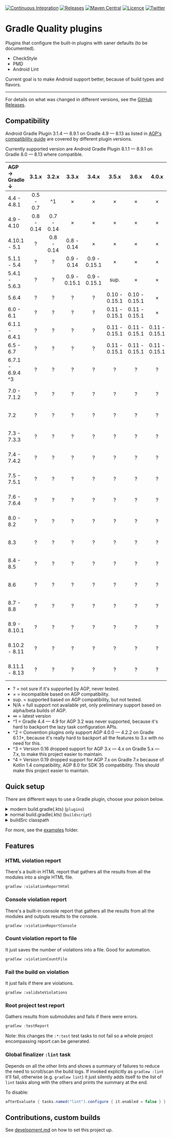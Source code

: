 [![Continuous Integration](https://github.com/TWiStErRob/net.twisterrob.gradle/actions/workflows/CI.yml/badge.svg)](https://github.com/TWiStErRob/net.twisterrob.gradle/actions/workflows/CI.yml)
[![Releases](https://img.shields.io/github/v/release/twisterrob/net.twisterrob.gradle)](
https://github.com/TWiStErRob/net.twisterrob.gradle/releases)
[![Maven Central](https://img.shields.io/maven-central/v/net.twisterrob.gradle/twister-quality)](
https://search.maven.org/search?q=g:net.twisterrob.gradle)
[![Licence](https://img.shields.io/github/license/twisterrob/net.twisterrob.gradle)](
https://github.com/TWiStErRob/net.twisterrob.gradle/blob/main/LICENCE)
[![Twitter](https://img.shields.io/twitter/follow/twisterrob?style=social)](
https://twitter.com/twisterrob)

# Gradle Quality plugins

Plugins that configure the built-in plugins with saner defaults (to be documented).
 * CheckStyle
 * PMD
 * Android Lint

Current goal is to make Android support better, because of build types and flavors.

---

For details on what was changed in different versions, see the [GitHub Releases](https://github.com/TWiStErRob/net.twisterrob.gradle/releases).

## Compatibility

Android Gradle Plugin 3.1.4 — 8.9.1 on Gradle 4.9 — 8.13 as listed in
[AGP's compatibility guide](https://developer.android.com/studio/releases/gradle-plugin#updating-gradle)
are covered by different plugin versions.

Currently supported version are Android Gradle Plugin 8.1.1 — 8.9.1 on Gradle 8.0 — 8.13 where compatible.

| AGP →<br/>Gradle ↓ |   3.1.x    |   3.2.x    |    3.3.x     |    3.4.x     |     3.5.x     |     3.6.x     |     4.0.x     |     4.1.x     |   4.2.x ^3    |    7.0.x    |    7.1.x    |    7.2.x    |    7.3.x    |  7.4.x ^4   |  8.0.x ^4   |  8.1.x   |  8.2.x   |  8.3.x   |  8.4.x   |  8.5.x   |  8.6.x   |  8.7.x   |  8.8.x   |  8.9.x   |
|:-------------------|:----------:|:----------:|:------------:|:------------:|:-------------:|:-------------:|:-------------:|:-------------:|:-------------:|:-----------:|:-----------:|:-----------:|:-----------:|:-----------:|:-----------:|:--------:|:--------:|:--------:|:--------:|:--------:|:--------:|:--------:|:--------:|:--------:|
| 4.4 - 4.8.1        | 0.5 - 0.7  |     ^1     |      ×       |      ×       |       ×       |       ×       |       ×       |       ×       |       ×       |      ×      |      ×      |      ×      |      ×      |      ×      |      ×      |    ×     |    ×     |    ×     |    ×     |    ×     |    ×     |    ×     |    ×     |    ×     |
| 4.9 - 4.10         | 0.8 - 0.14 | 0.7 - 0.14 |      ×       |      ×       |       ×       |       ×       |       ×       |       ×       |       ×       |      ×      |      ×      |      ×      |      ×      |      ×      |      ×      |    ×     |    ×     |    ×     |    ×     |    ×     |    ×     |    ×     |    ×     |    ×     |
| 4.10.1 - 5.1       |     ?      | 0.8 - 0.14 |  0.8 - 0.14  |      ×       |       ×       |       ×       |       ×       |       ×       |       ×       |      ×      |      ×      |      ×      |      ×      |      ×      |      ×      |    ×     |    ×     |    ×     |    ×     |    ×     |    ×     |    ×     |    ×     |    ×     |
| 5.1.1 - 5.4        |     ?      |     ?      |  0.9 - 0.14  | 0.9 - 0.15.1 |       ×       |       ×       |       ×       |       ×       |       ×       |      ×      |      ×      |      ×      |      ×      |      ×      |      ×      |    ×     |    ×     |    ×     |    ×     |    ×     |    ×     |    ×     |    ×     |    ×     |
| 5.4.1 - 5.6.3      |     ?      |     ?      | 0.9 - 0.15.1 | 0.9 - 0.15.1 |     sup.      |       ×       |       ×       |       ×       |       ×       |      ×      |      ×      |      ×      |      ×      |      ×      |      ×      |    ×     |    ×     |    ×     |    ×     |    ×     |    ×     |    ×     |    ×     |    ×     |
| 5.6.4              |     ?      |     ?      |      ?       |      ?       | 0.10 - 0.15.1 | 0.10 - 0.15.1 |       ×       |       ×       |       ×       |      ×      |      ×      |      ×      |      ×      |      ×      |      ×      |    ×     |    ×     |    ×     |    ×     |    ×     |    ×     |    ×     |    ×     |    ×     |
| 6.0 - 6.1          |     ?      |     ?      |      ?       |      ?       | 0.11 - 0.15.1 | 0.11 - 0.15.1 |       ×       |       ×       |       ×       |      ×      |      ×      |      ×      |      ×      |      ×      |      ×      |    ×     |    ×     |    ×     |    ×     |    ×     |    ×     |    ×     |    ×     |    ×     |
| 6.1.1 - 6.4.1      |     ?      |     ?      |      ?       |      ?       | 0.11 - 0.15.1 | 0.11 - 0.15.1 | 0.11 - 0.15.1 |       ×       |       ×       |      ×      |      ×      |      ×      |      ×      |      ×      |      ×      |    ×     |    ×     |    ×     |    ×     |    ×     |    ×     |    ×     |    ×     |    ×     |
| 6.5 - 6.7          |     ?      |     ?      |      ?       |      ?       | 0.11 - 0.15.1 | 0.11 - 0.15.1 | 0.11 - 0.15.1 | 0.11 - 0.15.1 |       ×       |      ×      |      ×      |      ×      |      ×      |      ×      |      ×      |    ×     |    ×     |    ×     |    ×     |    ×     |    ×     |    ×     |    ×     |    ×     |
| 6.7.1 - 6.9.4 ^3   |     ?      |     ?      |      ?       |      ?       |       ?       |       ?       |       ?       | 0.11 - 0.15.1 | 0.11 - 0.15.1 |      ×      |      ×      |      ×      |      ×      |      ×      |      ×      |    ×     |    ×     |    ×     |    ×     |    ×     |    ×     |    ×     |    ×     |    ×     |
| 7.0 - 7.1.2        |     ?      |     ?      |      ?       |      ?       |       ?       |       ?       |       ?       |       ?       | 0.13 - 0.15.1 | 0.13 - 0.18 |      ×      |      ×      |      ×      |      ×      |      ×      |    ×     |    ×     |    ×     |    ×     |    ×     |    ×     |    ×     |    ×     |    ×     |
| 7.2                |     ?      |     ?      |      ?       |      ?       |       ?       |       ?       |       ?       |       ?       | 0.13 - 0.15.1 | 0.13 - 0.18 | 0.14 - 0.18 |      ×      |      ×      |      ×      |      ×      |    ×     |    ×     |    ×     |    ×     |    ×     |    ×     |    ×     |    ×     |    ×     |
| 7.3 - 7.3.3        |     ?      |     ?      |      ?       |      ?       |       ?       |       ?       |       ?       |       ?       | 0.13 - 0.15.1 | 0.13 - 0.18 | 0.14 - 0.18 | 0.14 - 0.18 |      ×      |      ×      |      ×      |    ×     |    ×     |    ×     |    ×     |    ×     |    ×     |    ×     |    ×     |    ×     |
| 7.4 - 7.4.2        |     ?      |     ?      |      ?       |      ?       |       ?       |       ?       |       ?       |       ?       | 0.14 - 0.15.1 | 0.14 - 0.18 | 0.14 - 0.18 | 0.14 - 0.18 | 0.15 - 0.18 |      ×      |      ×      |    ×     |    ×     |    ×     |    ×     |    ×     |    ×     |    ×     |    ×     |    ×     |
| 7.5 - 7.5.1        |     ?      |     ?      |      ?       |      ?       |       ?       |       ?       |       ?       |       ?       | 0.14 - 0.15.1 | 0.14 - 0.18 | 0.14 - 0.18 | 0.14 - 0.18 | 0.15 - 0.18 | 0.15 - 0.18 |      ×      |    ×     |    ×     |    ×     |    ×     |    ×     |    ×     |    ×     |    ×     |    ×     |
| 7.6 - 7.6.4        |     ?      |     ?      |      ?       |      ?       |       ?       |       ?       |       ?       |       ?       | 0.14 - 0.15.1 | 0.14 - 0.18 | 0.14 - 0.18 | 0.14 - 0.18 | 0.15 - 0.18 | 0.15 - 0.18 |      ×      |    ×     |    ×     |    ×     |    ×     |    ×     |    ×     |    ×     |    ×     |    ×     |
| 8.0 - 8.2          |     ?      |     ?      |      ?       |      ?       |       ?       |       ?       |       ?       |       ?       |       ?       |      ?      |      ?      |      ?      |      ?      | 0.15 - 0.18 | 0.16 - 0.18 | 0.16 - ∞ |    ×     |    ×     |    ×     |    ×     |    ×     |    ×     |    ×     |    ×     |
| 8.3                |     ?      |     ?      |      ?       |      ?       |       ?       |       ?       |       ?       |       ?       |       ?       |      ?      |      ?      |      ?      |      ?      | 0.17 - 0.18 | 0.17 - 0.18 | 0.17 - ∞ | 0.17 - ∞ |    ×     |    ×     |    ×     |    ×     |    ×     |    ×     |    ×     |
| 8.4 - 8.5          |     ?      |     ?      |      ?       |      ?       |       ?       |       ?       |       ?       |       ?       |       ?       |      ?      |      ?      |      ?      |      ?      | 0.17 - 0.18 | 0.17 - 0.18 | 0.17 - ∞ | 0.17 - ∞ | 0.17 - ∞ |    ×     |    ×     |    ×     |    ×     |    ×     |    ×     |
| 8.6                |     ?      |     ?      |      ?       |      ?       |       ?       |       ?       |       ?       |       ?       |       ?       |      ?      |      ?      |      ?      |      ?      | 0.17 - 0.18 | 0.17 - 0.18 | 0.17 - ∞ | 0.17 - ∞ | 0.17 - ∞ | 0.17 - ∞ |    ×     |    ×     |    ×     |    ×     |    ×     |
| 8.7 - 8.8          |     ?      |     ?      |      ?       |      ?       |       ?       |       ?       |       ?       |       ?       |       ?       |      ?      |      ?      |      ?      |      ?      | 0.18 - 0.18 | 0.18 - 0.18 | 0.18 - ∞ | 0.18 - ∞ | 0.18 - ∞ | 0.18 - ∞ | 0.18 - ∞ | 0.18 - ∞ |    ×     |    ×     |    ×     |
| 8.9 - 8.10.1       |     ?      |     ?      |      ?       |      ?       |       ?       |       ?       |       ?       |       ?       |       ?       |      ?      |      ?      |      ?      |      ?      | 0.18 - 0.18 | 0.18 - 0.18 | 0.18 - ∞ | 0.18 - ∞ | 0.18 - ∞ | 0.18 - ∞ | 0.18 - ∞ | 0.18 - ∞ | 0.18 - ∞ |    ×     |    ×     |
| 8.10.2 - 8.11      |     ?      |     ?      |      ?       |      ?       |       ?       |       ?       |       ?       |       ?       |       ?       |      ?      |      ?      |      ?      |      ?      | 0.18 - 0.18 | 0.18 - 0.18 | 0.18 - ∞ | 0.18 - ∞ | 0.18 - ∞ | 0.18 - ∞ | 0.18 - ∞ | 0.18 - ∞ | 0.18 - ∞ | 0.18 - ∞ |    ×     |
| 8.11.1 - 8.13      |     ?      |     ?      |      ?       |      ?       |       ?       |       ?       |       ?       |       ?       |       ?       |      ?      |      ?      |      ?      |      ?      | 0.18 - 0.18 | 0.18 - 0.18 | 0.18 - ∞ | 0.18 - ∞ | 0.18 - ∞ | 0.18 - ∞ | 0.18 - ∞ | 0.18 - ∞ | 0.18 - ∞ | 0.18 - ∞ | 0.18 - ∞ |

 * ? = not sure if it's supported by AGP, never tested.
 * × = incompatible based on AGP compatibility.
 * sup. = supported based on AGP compatibility, but not tested.
 * N/A = full support not available yet, only preliminary support based on alpha/beta builds of AGP.
 * ∞ = latest version
 * ^1 = Gradle 4.4 — 4.9 for AGP 3.2 was never supported, because it's hard to backport the lazy task configuration APIs.
 * ^2 = Convention plugins only support AGP 4.0.0 — 4.2.2 on Gradle 6.1.1+, because it's really hard to backport all the features to 3.x with no need for this.
 * ^3 = Version 0.16 dropped support for AGP 3.x — 4.x on Gradle 5.x — 7.x, to make this project easier to maintain.
 * ^4 = Version 0.19 dropped support for AGP 7.x on Gradle 7.x because of Kotlin 1.4 compatibility, AGP 8.0 for SDK 35 compatibility. This should make this project easier to maintain.

## Quick setup
There are different ways to use a Gradle plugin, choose your poison below.
<details>
	<summary>modern build.gradle(.kts) (<code>plugins</code>)</summary>

```gradle
plugins {
	id("net.twisterrob.gradle.plugin.quality") version "x.y"
}
```
</details>

<details>
	<summary>normal build.gradle(.kts) (<code>buildscript</code>)</summary>

```gradle
buildscript {
	repositories {
		mavenCentral()
	}
	dependencies {
		classpath("net.twisterrob.gradle:twister-quality:x.y")
	}
}
// Kotlin
apply(plugin = "net.twisterrob.gradle.plugin.quality")
// Groovy
apply plugin: "net.twisterrob.gradle.plugin.quality"
```

</details>

<details>
	<summary>buildSrc classpath</summary>

#### `buildSrc/build.gradle(.kts)`

```gradle
repositories {
	mavenCentral()
}
dependencies {
	implementation("net.twisterrob.gradle:twister-quality:x.y")
}
```

#### `build.gradle(.kts)`

```gradle
// Kotlin
apply(plugin = "net.twisterrob.gradle.plugin.quality")
// Groovy
apply plugin: "net.twisterrob.gradle.plugin.quality"
```

</details>

For more, see the [examples](docs/examples) folder.

## Features

### HTML violation report

There's a built-in HTML report that gathers all the results from all the modules into a single HTML file.

```shell
gradlew :violationReportHtml
```

### Console violation report

There's a built-in console report that gathers all the results from all the modules and outputs results to the console.

```shell
gradlew :violationReportConsole
```

### Count violation report to file

It just saves the number of violations into a file. Good for automation.

```shell
gradlew :violationCountFile
```

### Fail the build on violation

It just fails if there are violations.

```shell
gradlew :validateViolations
```

### Root project test report

Gathers results from submodules and fails if there were errors.

```groovy
gradlew :testReport
```

Note: this changes the `:*:test` test tasks to not fail so a whole project encompassing report can be generated.

### Global finalizer `:lint` task
Depends on all the other lints and shows a summary of failures to reduce the need to scroll/scan the build logs.
If invoked explicitly as `gradlew :lint` it'll fail, otherwise (e.g. `gradlew lint`) it just silently adds itself to the list of `lint` tasks along with the others and prints the summary at the end.

To disable:

```gradle
afterEvaluate { tasks.named("lint").configure { it.enabled = false } }
```

## Contributions, custom builds

See [development.md](docs/development.md) on how to set this project up.

